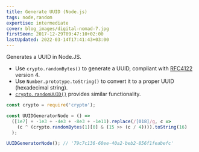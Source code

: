 ```yaml
---
title: Generate UUID (Node.js)
tags: node,random
expertise: intermediate
cover: blog_images/digital-nomad-7.jpg
firstSeen: 2017-12-29T09:47:10+02:00
lastUpdated: 2022-03-14T17:41:43+03:00
---
```


Generates a UUID in Node.JS.

- Use `crypto.randomBytes()` to generate a UUID, compliant with [RFC4122](https://www.ietf.org/rfc/rfc4122.txt) version 4.
- Use `Number.prototype.toString()` to convert it to a proper UUID (hexadecimal string).
- [`crypto.randomUUID()`](https://nodejs.org/api/crypto.html#cryptorandomuuidoptions) provides similar functionality.

```js
const crypto = require('crypto');

const UUIDGeneratorNode = () =>
  ([1e7] + -1e3 + -4e3 + -8e3 + -1e11).replace(/[018]/g, c =>
    (c ^ (crypto.randomBytes(1)[0] & (15 >> (c / 4)))).toString(16)
  );
```

```js
UUIDGeneratorNode(); // '79c7c136-60ee-40a2-beb2-856f1feabefc'
```
